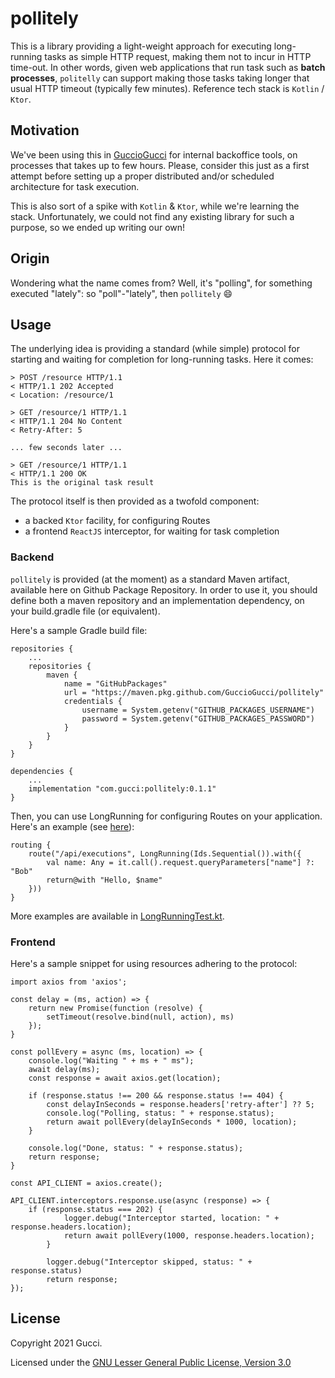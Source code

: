 # pollitely

This is a library providing a light-weight approach for executing long-running tasks as simple HTTP request, 
making them not to incur in HTTP time-out. In other words, given web applications that run task 
such as **batch processes**, `politelly` can support making those tasks taking longer that usual HTTP timeout 
(typically few minutes). Reference tech stack is `Kotlin` / `Ktor`.

## Motivation
We've been using this in [GuccioGucci](https://github.com/GuccioGucci) for internal backoffice tools, 
on processes that takes up to few hours. Please, consider this just as a first attempt before setting up a proper 
distributed and/or scheduled architecture for task execution.

This is also sort of a spike with `Kotlin` & `Ktor`, while we're learning the stack. Unfortunately, we 
could not find any existing library for such a purpose, so we ended up writing our own!

## Origin
Wondering what the name comes from? Well, it's "polling", for something executed "lately": so "poll"-"lately", 
then `pollitely` :smile:

## Usage

The underlying idea is providing a standard (while simple) protocol for starting and waiting for completion
for long-running tasks. Here it comes:
```
> POST /resource HTTP/1.1
< HTTP/1.1 202 Accepted
< Location: /resource/1

> GET /resource/1 HTTP/1.1
< HTTP/1.1 204 No Content
< Retry-After: 5

... few seconds later ...

> GET /resource/1 HTTP/1.1
< HTTP/1.1 200 OK
This is the original task result
```

The protocol itself is then provided as a twofold component:
* a backed `Ktor` facility, for configuring Routes
* a frontend `ReactJS` interceptor, for waiting for task completion

### Backend

`pollitely` is provided (at the moment) as a standard Maven artifact, available here on Github Package Repository.
In order to use it, you should define both a maven repository and an implementation dependency, on your 
build.gradle file (or equivalent).

Here's a sample Gradle build file:

```
repositories {
    ...
    repositories {
        maven {
            name = "GitHubPackages"
            url = "https://maven.pkg.github.com/GuccioGucci/pollitely"
            credentials {
                username = System.getenv("GITHUB_PACKAGES_USERNAME")
                password = System.getenv("GITHUB_PACKAGES_PASSWORD")
            }
        }
    }
}

dependencies {
    ...
    implementation "com.gucci:pollitely:0.1.1"
}    
```

Then, you can use LongRunning for configuring Routes on your application. Here's an example (see [here](/sample/src/Application.kt)):

```
routing {
    route("/api/executions", LongRunning(Ids.Sequential()).with({
        val name: Any = it.call().request.queryParameters["name"] ?: "Bob"
        return@with "Hello, $name"
    }))
}
```

More examples are available in [LongRunningTest.kt](lib/test/com/gucci/polling/LongRunningTest.kt).

### Frontend

Here's a sample snippet for using resources adhering to the protocol:

```
import axios from 'axios';

const delay = (ms, action) => {
    return new Promise(function (resolve) {
        setTimeout(resolve.bind(null, action), ms)
    });
}

const pollEvery = async (ms, location) => {
    console.log("Waiting " + ms + " ms");
    await delay(ms);
    const response = await axios.get(location);

    if (response.status !== 200 && response.status !== 404) {
        const delayInSeconds = response.headers['retry-after'] ?? 5;
        console.log("Polling, status: " + response.status);
        return await pollEvery(delayInSeconds * 1000, location);
    }

    console.log("Done, status: " + response.status);
    return response;
}

const API_CLIENT = axios.create();

API_CLIENT.interceptors.response.use(async (response) => {
    if (response.status === 202) {
            logger.debug("Interceptor started, location: " + response.headers.location);
            return await pollEvery(1000, response.headers.location);
        }
        
        logger.debug("Interceptor skipped, status: " + response.status)
        return response;
});
```

## License

Copyright 2021 Gucci.

Licensed under the [GNU Lesser General Public License, Version 3.0](http://www.gnu.org/licenses/lgpl.txt)
